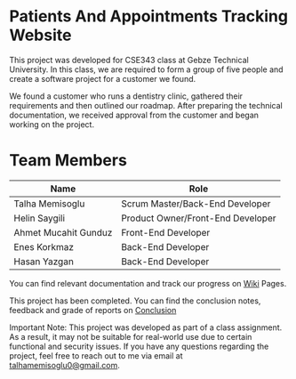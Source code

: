 # Patients And Appointments Tracking Website

This project was developed for CSE343 class at Gebze Technical University. In this class, we are required to form a group of five people and create a software project for a customer we found. 

We found a customer who runs a dentistry clinic, gathered their requirements and then outlined our roadmap. After preparing the technical documentation, we received approval from the customer and began working on the project. 

# Team Members

 Name | Role
------------- | ------------- 
Talha Memisoglu | Scrum Master/Back-End Developer
Helin Saygili | Product Owner/Front-End Developer
Ahmet Mucahit Gunduz | Front-End Developer
Enes Korkmaz | Back-End Developer
Hasan Yazgan | Back-End Developer

You can find relevant documentation and track our progress on [Wiki](https://github.com/TalhaMemisoglu/Dentist-Web-Site/wiki) Pages.

This project has been completed. You can find the conclusion notes, feedback and grade of reports on [Conclusion](https://github.com/TalhaMemisoglu/Dentist-website/wiki/Conclusion)

Important Note: This project was developed as part of a class assignment. As a result, it may not be suitable for real-world use due to certain functional and security issues. If you have any questions regarding the project, feel free to reach out to me via email at talhamemisoglu0@gmail.com.  